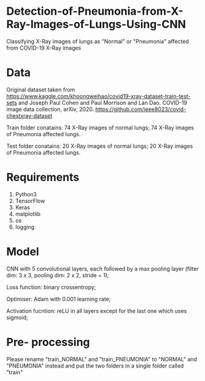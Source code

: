 # Detection-of-Pneumonia-from-X-Ray-Images-of-Lungs-Using-CNN
Classifying X-Ray images of lungs as "Normal" or "Pneumonia" affected from COVID-19 X-Ray images

# Data
Original dataset taken from https://www.kaggle.com/khoongweihao/covid19-xray-dataset-train-test-sets and Joseph Paul Cohen and Paul Morrison and Lan Dao. COVID-19 image data collection, arXiv, 2020. https://github.com/ieee8023/covid-chestxray-dataset

Train folder conatains:
  74 X-Ray images of normal lungs;
  74 X-Ray images of Pneumonia affected lungs.

Test folder conatains:
  20 X-Ray images of normal lungs;
  20 X-Ray images of Pneumonia affected lungs.

# Requirements
1) Python3
2) TensorFlow
3) Keras
4) matplotlib
5) os
6) logging

# Model
CNN with 5 convolutional layers, each followed by a max pooling layer (filter dim: 3 x 3, pooling dim: 2 x 2, stride = 1);

Loss function: binary crossentropy;

Optimiser: Adam with 0.001 learning rate;

Activation fucntion: reLU in all layers except for the last one which uses sigmoid;

# Pre- processing

Please rename "train_NORMAL" and "train_PNEUMONIA" to "NORMAL" and "PNEUMONIA" instead and put the two folders in a single folder called "train"

